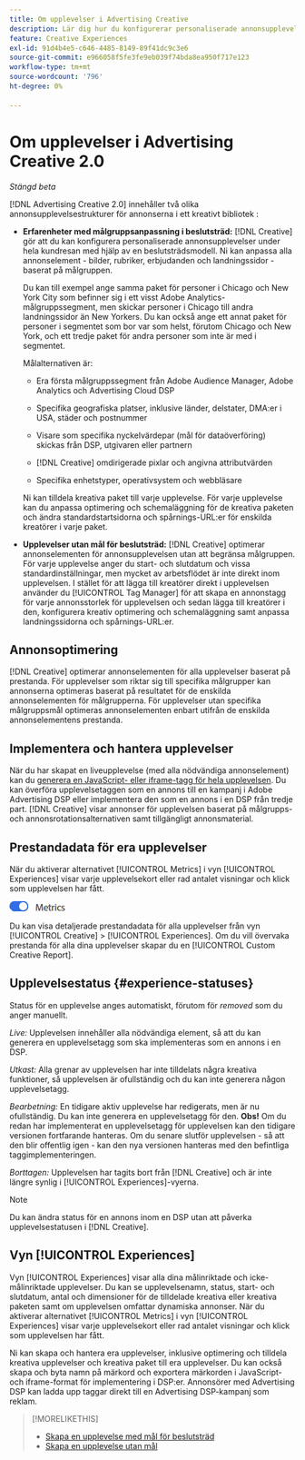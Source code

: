 ```yaml
---
title: Om upplevelser i Advertising Creative
description: Lär dig hur du konfigurerar personaliserade annonsupplevelser och optimerar annonselement baserat på prestanda.
feature: Creative Experiences
exl-id: 91d4b4e5-c646-4485-8149-89f41dc9c3e6
source-git-commit: e966058f5fe3fe9eb039f74bda8ea950f717e123
workflow-type: tm+mt
source-wordcount: '796'
ht-degree: 0%

---
```


# Om upplevelser i Advertising Creative 2.0

*Stängd beta*

<!-- Revisit Description metadata  -->

<!-- MORE -->

[!DNL Advertising Creative 2.0] innehåller två olika annonsupplevelsestrukturer för annonserna i ett kreativt bibliotek <!-- can use a single library only -->:

* **Erfarenheter med målgruppsanpassning i beslutsträd:** [!DNL Creative] gör att du kan konfigurera personaliserade annonsupplevelser under hela kundresan med hjälp av en beslutsträdsmodell. Ni kan anpassa alla annonselement - bilder, rubriker, erbjudanden och landningssidor - baserat på målgruppen.

  Du kan till exempel ange samma paket för personer i Chicago och New York City som befinner sig i ett visst Adobe Analytics-målgruppssegment, men skickar personer i Chicago till andra landningssidor än New Yorkers. Du kan också ange ett annat paket för personer i segmentet som bor var som helst, förutom Chicago och New York, och ett tredje paket för andra personer som inte är med i segmentet.

  Målalternativen är:

   * Era första målgruppssegment från Adobe Audience Manager, Adobe Analytics och Advertising Cloud DSP

   * Specifika geografiska platser, inklusive länder, delstater, DMA:er i USA, städer och postnummer

   * Visare som specifika nyckelvärdepar (mål för dataöverföring) skickas från DSP, utgivaren eller partnern

   * [!DNL Creative] omdirigerade pixlar och angivna attributvärden

   * Specifika enhetstyper, operativsystem och webbläsare

  Ni kan tilldela kreativa paket till varje upplevelse. För varje upplevelse kan du anpassa optimering och schemaläggning för de kreativa paketen och ändra standardstartsidorna och spårnings-URL:er <!-- and any flexible attributes --> för enskilda kreatörer i varje paket.

* **Upplevelser utan mål för beslutsträd:** [!DNL Creative] optimerar annonselementen för annonsupplevelsen utan att begränsa målgruppen.<!-- For first-party creatives, [!DNL Creative] serves the ads. --> För varje upplevelse anger du start- och slutdatum och vissa standardinställningar, men mycket av arbetsflödet är inte direkt inom upplevelsen. I stället för att lägga till kreatörer direkt i upplevelsen använder du [!UICONTROL Tag Manager] för att skapa en annonstagg för varje annonsstorlek för upplevelsen och sedan lägga till kreatörer i den, konfigurera kreativ optimering och schemaläggning samt anpassa landningssidorna och spårnings-URL:er.

## Annonsoptimering

<!-- MORE -->
[!DNL Creative] optimerar annonselementen för alla upplevelser baserat på prestanda. För upplevelser som riktar sig till specifika målgrupper kan annonserna optimeras baserat på resultatet för de enskilda annonselementen för målgrupperna. För upplevelser utan specifika målgruppsmål optimeras annonselementen enbart utifrån de enskilda annonselementens prestanda.

## Implementera och hantera upplevelser

När du har skapat en liveupplevelse (med alla nödvändiga annonselement) kan du [generera en JavaScript- eller iframe-tagg för hela upplevelsen](experience-tag-export.md). Du kan överföra upplevelsetaggen som en annons till en kampanj i Adobe Advertising DSP eller implementera den som en annons i en DSP från tredje part. [!DNL Creative] visar annonser för upplevelsen baserat på målgrupps- och annonsrotationsalternativen samt tillgängligt annonsmaterial.

## Prestandadata för era upplevelser

När du aktiverar alternativet [!UICONTROL Metrics] i vyn [!UICONTROL Experiences] visar varje upplevelsekort eller rad antalet visningar och klick som upplevelsen har fått.

![Metrisk, alternativ](/help/creative/assets/metrics-option.png "Metrisk, alternativ")

<!-- insert screen shot of Metrics option?  If not, then add instructions elsewhere -->

<!-- I don't see this as of 1/9; why only in the table view?   You can also add conversion columns in the table view. -->

Du kan visa detaljerade prestandadata för alla upplevelser från vyn [!UICONTROL Creative] > [!UICONTROL Experiences]. Om du vill övervaka prestanda för alla dina upplevelser skapar du en [!UICONTROL Custom Creative Report].

<!--
You can [view detailed performance data for any experience](experience-performance-details.md) from the Creative > Experiences view. To monitor performance across your experiences, [create custom reports](/help/dsp/reports/report-create.md).
-->

## Upplevelsestatus {#experience-statuses}

<!-- verify that these are all still the same -->

Status för en upplevelse anges automatiskt, förutom för *removed* som du anger manuellt.

*Live:* Upplevelsen innehåller alla nödvändiga element, så att du kan generera en upplevelsetagg som ska implementeras som en annons i en DSP. <!-- A live experience may be scheduled to start in the future -->

*Utkast:* Alla grenar av upplevelsen har inte tilldelats några kreativa funktioner, så upplevelsen är ofullständig och du kan inte generera någon upplevelsetagg.

*Bearbetning:* En tidigare aktiv upplevelse har redigerats, men är nu ofullständig. Du kan inte generera en upplevelsetagg för den. **Obs!** Om du redan har implementerat en upplevelsetagg för upplevelsen kan den tidigare versionen fortfarande hanteras. Om du senare slutför upplevelsen - så att den blir offentlig igen - kan den nya versionen hanteras med den befintliga taggimplementeringen.

*Borttagen:* Upplevelsen har tagits bort från [!DNL Creative] och är inte längre synlig i [!UICONTROL Experiences]-vyerna.

>[!NOTE]
>
>Du kan ändra status för en annons inom en DSP utan att påverka upplevelsestatusen i [!DNL Creative].

## Vyn [!UICONTROL Experiences]

Vyn [!UICONTROL Experiences] visar alla dina målinriktade och icke-målinriktade upplevelser. Du kan se upplevelsenamn, status, start- och slutdatum, antal och dimensioner för de tilldelade kreativa eller kreativa paketen samt om upplevelsen omfattar dynamiska annonser. När du aktiverar alternativet [!UICONTROL Metrics] i vyn [!UICONTROL Experiences] visar varje upplevelsekort eller rad antalet visningar och klick som upplevelsen har fått.

Ni kan skapa och hantera era upplevelser, inklusive optimering och tilldela kreativa upplevelser och kreativa paket till era upplevelser. Du kan också skapa och byta namn på märkord och exportera märkorden i JavaScript- och iframe-format för implementering i DSP:er. Annonsörer med Advertising DSP kan ladda upp taggar direkt till en Advertising DSP-kampanj som reklam.

<!--
### Available actions

* [Download data within the view](experience-download-view.md)

        + [Assign and unassign creative bundles to a final node](/help/creative/experiences/experience-assign-creative-bundles.md)
* Experiences with decision tree targeting: [Create](/help/creative/experiences/experience-create-targeting.md) and [edit](/help/creative/experiences/experience-edit-targeting.md) experiences, [assign and unassign creative bundles](/help/creative/experiences/experience-assign-creative-bundles.md), [customize creative optimization and scheduling](/help/creative/experiences/experience-optimization-scheduling-targeting.md), and [customize the tracking URLs for creatives](/help/creative/experiences/experience-tracking-urls-targeting.md)

* Experiences without decision tree targeting: [Create](experience-create-no-targeting.md) and [edit](/help/creative/experiences/experience-edit-no-targeting.md)

* [Clone](experience-clone.md) an experience

* [Preview](experience-preview.md) an experience

* [Share a demo URL](experience-share-demo-url.md) for an experience

* [Export ad tags for an experience](experience-tag-export.md)

* [Delete](experience-delete.md) an experience

-->

<!-- You can add or remove labels for your experiences.-->

<!-- Add links to workflows once they're done -->

>[!MORELIKETHIS]
>
>* [Skapa en upplevelse med mål för beslutsträd](experience-create-targeting.md)
>* [Skapa en upplevelse utan mål](experience-create-no-targeting.md)
